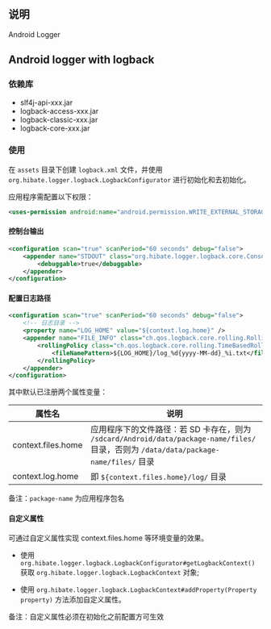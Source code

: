 ## 说明

Android Logger

## Android logger with logback

### 依赖库

* slf4j-api-xxx.jar
* logback-access-xxx.jar
* logback-classic-xxx.jar
* logback-core-xxx.jar

### 使用

在 `assets` 目录下创建 `logback.xml` 文件，并使用 `org.hibate.logger.logback.LogbackConfigurator` 进行初始化和去初始化。

应用程序需配置以下权限：

```xml
<uses-permission android:name="android.permission.WRITE_EXTERNAL_STORAGE" />
```

#### 控制台输出

```xml
<configuration scan="true" scanPeriod="60 seconds" debug="false">
    <appender name="STDOUT" class="org.hibate.logger.logback.core.ConsoleAppender">
        <debuggable>true</debuggable>
    </appender>
</configuration>
```

#### 配置日志路径

```xml
<configuration scan="true" scanPeriod="60 seconds" debug="false">
    <!-- 日志目录 -->
    <property name="LOG_HOME" value="${context.log.home}" />
    <appender name="FILE_INFO" class="ch.qos.logback.core.rolling.RollingFileAppender">
        <rollingPolicy class="ch.qos.logback.core.rolling.TimeBasedRollingPolicy">
            <fileNamePattern>${LOG_HOME}/log_%d{yyyy-MM-dd}_%i.txt</fileNamePattern>
        </rollingPolicy>
    </appender>
</configuration>
```

其中默认已注册两个属性变量：

属性名                     | 说明
---------------------------|---------------------------
context.files.home         | 应用程序下的文件路径：若 SD 卡存在，则为 `/sdcard/Android/data/package-name/files/` 目录，否则为 `/data/data/package-name/files/` 目录
context.log.home           | 即 `${context.files.home}/log/` 目录

备注：`package-name` 为应用程序包名

#### 自定义属性

可通过自定义属性实现 context.files.home 等环境变量的效果。

* 使用 `org.hibate.logger.logback.LogbackConfigurator#getLogbackContext()` 获取 `org.hibate.logger.logback.LogbackContext` 对象;

* 使用 `org.hibate.logger.logback.LogbackContext#addProperty(Property property)` 方法添加自定义属性。

备注：自定义属性必须在初始化之前配置方可生效
